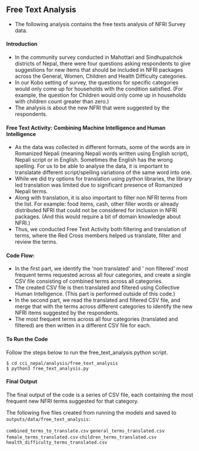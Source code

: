 ## Free Text Analysis

- The following analysis contains the free texts analysis of NFRI Survey data.

#### Introduction

- In the community survey conducted in Mahottari and Sindhupalchok districts of Nepal, there were four questions asking respondents to give suggestions for new items that should be included in NFRI packages across the General, Women, Children and Health Difficulty categories.
- In our Kobo setting of survey, the questions for specific categories would only come up for households with the condition satisfied.
  (For example, the question for Children would only come up in households with children count greater than zero.)
- The analysis is about the new NFRI that were suggested by the respondents.

#### Free Text Activity: Combining Machine Intelligence and Human Intelligence

- As the data was collected in different formats, some of the words are in Romanized Nepali (meaning Nepali words written using English script), Nepali script or in English. Sometimes the English has the wrong spelling. For us to be able to analyse the data, it is important to translatate different script/spelling variations of the same word into one.
- While we did try options for translation using python libraries, the library led translation was limited due to significant presence of Romanized Nepali terms.
- Along with translation, it is also important to filter non NFRI terms from the list. For example: food items, cash, other filler words or already distributed NFRI that could not be considered for inclusion in NFRI packages. (And this would require a bit of domain knowledge about NFRI.)
- Thus, we conducted Free Text Activity both filtering and translation of terms, where the Red Cross members helped us translate, filter and review the terms.

#### Code Flow:

- In the first part, we identify the 'non translated' and ' non filtered' most frequent terms requested across all four categories, and create a single CSV file consisting of combined terms across all categories.
- The created CSV file is then translated and filtered using Collective Human Intelligence. (This part is performed outside of this code.)
- In the second part, we read the translated and filtered CSV file, and merge that with the terms across different categories to identify the new NFRI items suggested by the respondents.
- The most frequent terms across all four categories (translated and filtered) are then written in a different CSV file for each.

#### To Run the Code

Follow the steps below to run the free_text_analysis python script.

```shell
$ cd cci_nepal/analysis/free_text_analysis
$ python3 free_text_analysis.py
```

#### Final Output

The final output of the code is a series of CSV file, each containing the most frequent new NFRI terms suggested for that category.

The following five files created from running the models and saved to `outputs/data/free_text_analysis`:

`combined_terms_to_translate.csv`
`general_terms_translated.csv`
`female_terms_translated.csv`
`children_terms_translated.csv`
`health_difficulty_terms_translated.csv`
